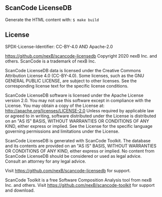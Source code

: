 ScanCode LicenseDB
------------------

Generate the HTML content with: `$ make build`

License
-------

SPDX-License-Identifier: CC-BY-4.0 AND Apache-2.0

https://github.com/nexB/scancode-licensedb
Copyright 2020 nexB Inc. and others.
ScanCode is a trademark of nexB Inc.

ScanCode LicenseDB data is licensed under the Creative Commons Attribution License 4.0 (CC-BY-4.0).
Some licenses, such as the GNU GENERAL PUBLIC LICENSE, are subject to other licenses. See the 
corresponding license text for the specific license conditions.

ScanCode LicenseDB software is licensed under the Apache License version 2.0.
You may not use this software except in compliance with the License.
You may obtain a copy of the License at: http://apache.org/licenses/LICENSE-2.0
Unless required by applicable law or agreed to in writing, software distributed
under the License is distributed on an "AS IS" BASIS, WITHOUT WARRANTIES OR
CONDITIONS OF ANY KIND, either express or implied. See the License for the
specific language governing permissions and limitations under the License.

ScanCode LicenseDB is generated with ScanCode Toolkit. The database and its contents are provided
on an "AS IS" BASIS, WITHOUT WARRANTIES OR CONDITIONS OF ANY KIND, either express or implied. 
No content from ScanCode LicenseDB should be considered or used as legal advice. Consult an attorney
for any legal advice.

Visit https://github.com/nexB/scancode-licensedb for support.

ScanCode Toolkit is a free Software Composition Analysis tool from nexB Inc. and others.
Visit https://github.com/nexB/scancode-toolkit for support and download.
